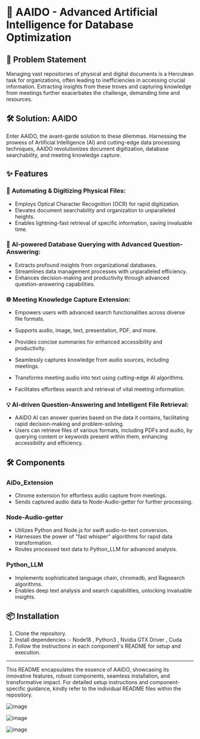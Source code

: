 # 🚀 **AAIDO - Advanced Artificial Intelligence for Database Optimization**

## 🎯 Problem Statement
Managing vast repositories of physical and digital documents is a Herculean task for organizations, often leading to inefficiencies in accessing crucial information. Extracting insights from these troves and capturing knowledge from meetings further exacerbates the challenge, demanding time and resources.

## 🛠️ Solution: AAIDO
Enter AAIDO, the avant-garde solution to these dilemmas. Harnessing the prowess of Artificial Intelligence (AI) and cutting-edge data processing techniques, AAIDO revolutionizes document digitization, database searchability, and meeting knowledge capture.

## ✨ Features

### 📄 **Automating & Digitizing Physical Files:**
- Employs Optical Character Recognition (OCR) for rapid digitization.
- Elevates document searchability and organization to unparalleled heights.
- Enables lightning-fast retrieval of specific information, saving invaluable time.

### 🧠 **AI-powered Database Querying with Advanced Question-Answering:**
- Extracts profound insights from organizational databases.
- Streamlines data management processes with unparalleled efficiency.
- Enhances decision-making and productivity through advanced question-answering capabilities.

### 🌐 **Meeting Knowledge Capture Extension:**
- Empowers users with advanced search functionalities across diverse file formats.
- Supports audio, image, text, presentation, PDF, and more.
- Provides concise summaries for enhanced accessibility and productivity.

- Seamlessly captures knowledge from audio sources, including meetings.
- Transforms meeting audio into text using cutting-edge AI algorithms.
- Facilitates effortless search and retrieval of vital meeting information.

### 💡 **AI-driven Question-Answering and Intelligent File Retrieval:**
- AAIDO AI can answer queries based on the data it contains, facilitating rapid decision-making and problem-solving.
- Users can retrieve files of various formats, including PDFs and audio, by querying content or keywords present within them, enhancing accessibility and efficiency.

## 🛠️ Components

### **AiDo_Extension**
- Chrome extension for effortless audio capture from meetings.
- Sends captured audio data to Node-Audio-getter for further processing.

### **Node-Audio-getter**
- Utilizes Python and Node.js for swift audio-to-text conversion.
- Harnesses the power of "fast whisper" algorithms for rapid data transformation.
- Routes processed text data to Python_LLM for advanced analysis.

### **Python_LLM**
- Implements sophisticated language chain, chromadb, and Ragsearch algorithms.
- Enables deep text analysis and search capabilities, unlocking invaluable insights.

## 📦 Installation
1. Clone the repository.
2. Install dependencies :- Node18 , Python3 , Nvidia GTX Driver , Cuda
3. Follow the instructions in each component's README for setup and execution.

---

This README encapsulates the essence of AAIDO, showcasing its innovative features, robust components, seamless installation, and transformative impact. For detailed setup instructions and component-specific guidance, kindly refer to the individual README files within the repository.


![image](https://github.com/ayushishu/AiDo/assets/65271275/3c75996d-b663-4a9a-a6a9-9e0248880775)

![image](https://github.com/ayushishu/AiDo/assets/65271275/5f66960e-04a4-4649-a9ca-0e69e440a5e9)

![image](https://github.com/ayushishu/AiDo/assets/65271275/302f40f9-6dcf-4ca9-97b8-f1a7e324c7fc)

